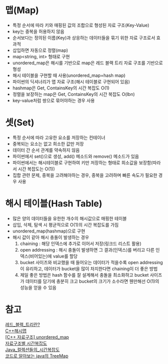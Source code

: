 # 맵(Map)
- 특정 순서에 따라 키와 매핑된 값의 조합으로 형성된 자료 구조(Key-Value)
- key는 중복을 허용하지 않음
- 순서보다는 정의된 이름(Key)과 상응하는 데이터들을 묶기 위한 자료 구조로서 효과적
- 삽입하면 자동으로 정렬(map)
- map<string, int> 형태로 구현
- unordered_map은 해시를 기반으로 map은 레드 블랙 트리 자료 구조를 기반으로 형성
- 해시 테이블을 구현할 때 사용(unordered_map=hash map)
- 파이썬의 딕셔너리가 맵 자료 구조(해시 테이블로 구현되어 있음)
- hashmap은 Get, ContainsKey의 시간 복잡도 O(1)
- 정렬을 보장하는 map은 Get, ContainsKey의 시간 복잡도 O(lbn)
- key-value처럼 쌍으로 묶어야하는 경우 사용

# 셋(Set)
- 특정 순서에 따라 고유한 요소를 저장하는 컨테이너
- 중복되는 요소는 없고 희소한 값만 저장
- 데이터 간 순서 관계를 약속하지 않음
- 파이썬에서 set()으로 생성, add() 메소드와 remove() 메소드가 있음
- 파이썬에서는 해시테이블로 구현하여 키만 저장하는 형태로 희소값을 보장함(따라서 시간 복잡도는 O(1))
- 집합 관련 문제, 중복을 고려해야하는 경우, 중복을 고려하며 빠른 속도가 필요한 경우 사용

# 해시 테이블(Hash Table)
- 많은 양의 데이터들을 유한한 개수의 해시값으로 매핑한 테이블
- 삽입, 삭제, 탐색 시 평균적으로 O(1)의 시간 복잡도를 가짐
- unordered_map(hashmap)으로 구현
- 해시 값이 같아 해시 충돌이 발생하는 경우  
    1) chaining : 해당 인덱스에 추가로 이어서 저장(링크드 리스트 활용)
    2) open addressing : 해시 충돌이 발생하면 그 결과(인덱스)를 버리고 다른 인덱스(비어있는)에 value를 할당
    3) bucket 사이즈와 비교했을 때 들어오는 데이터가 적을수록 open addressing이 유리하고, 데이터가 bucket을 많이 차지한다면 chaining이 더 좋은 방법
    4) 제일 좋은 방법은 hash 함수를 잘 설계해서 충돌을 최소화하고 bucket 사이즈가 데이터를 담기에 충분히 크고 bucket의 크기가 소수라면 웬만해선 O(1)의 성능을 얻을 수 있음

# 참고
[레드_블랙_트리란?](https://suhwanc.tistory.com/197?category=730826)  
[C++해시맵](https://woo-dev.tistory.com/106)  
[[C++ 자료구조] unordered_map](https://dalgong2.tistory.com/27)  
[자료구조별 시간복잡도](https://sophia2730.tistory.com/entry/Data-Structure-%EC%9E%90%EB%A3%8C%EA%B5%AC%EC%A1%B0%EB%B3%84-%EC%8B%9C%EA%B0%84%EB%B3%B5%EC%9E%A1%EB%8F%84)  
[Java_컬렉션들의_시간복잡도](https://hbase.tistory.com/185#:~:text=HashSet%EC%97%90%EC%84%9C%20next()%20%EB%A9%94%EC%86%8C%EB%93%9C,%EC%9D%98%20%EC%82%AC%EC%9D%B4%EC%A6%88%EB%A5%BC%20%EC%9D%98%EB%AF%B8%ED%95%9C%EB%8B%A4.)  
[코드로 알아보는 java의 TreeMap](https://sabarada.tistory.com/139)
[](https://velog.io/@edie_ko/hashtable-with-js#:~:text=Hash%20table(hash%20map)%EC%9D%B4%EB%9E%80,%EC%82%BC%EC%95%84%20%EB%8D%B0%EC%9D%B4%ED%84%B0%EB%A5%BC%20%EC%A0%80%EC%9E%A5%ED%95%9C%EB%8B%A4.)
